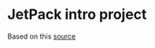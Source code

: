 # JetPack intro project
 Based on this [source](https://developer.android.com/jetpack/compose/tutorial)